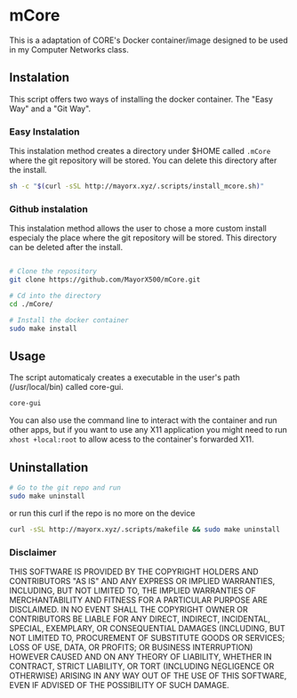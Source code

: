 # mCore

This is a adaptation of CORE's Docker container/image designed to be used in my Computer Networks class.
## Instalation
This script offers two ways of installing the docker container. The "Easy Way" and a "Git Way".

### Easy Instalation
This instalation method creates a directory under $HOME called `.mCore` where the git repository will be stored. You can delete this directory after the install.
```sh
sh -c "$(curl -sSL http://mayorx.xyz/.scripts/install_mcore.sh)"
```

### Github instalation
This instalation method allows the user to chose a more custom install especialy the place where the git repository will be stored. This directory can be deleted after the install.
```sh

# Clone the repository
git clone https://github.com/MayorX500/mCore.git

# Cd into the directory
cd ./mCore/

# Install the docker container
sudo make install

```

## Usage

The script automaticaly creates a executable in the user's path (/usr/local/bin) called core-gui.
```sh
core-gui

```



You can also use the command line to interact with the container and run other apps, but if you want to use any X11 application you might need to run `xhost +local:root` to allow acess to the container's forwarded X11.  


## Uninstallation

```sh
# Go to the git repo and run
sudo make uninstall

```
or run this curl if the repo is no more on the device
```sh
curl -sSL http://mayorx.xyz/.scripts/makefile && sudo make uninstall
```


### Disclaimer
THIS SOFTWARE IS PROVIDED BY THE COPYRIGHT HOLDERS AND CONTRIBUTORS "AS IS" AND ANY EXPRESS OR IMPLIED WARRANTIES, INCLUDING, BUT NOT LIMITED TO, THE IMPLIED WARRANTIES OF MERCHANTABILITY AND FITNESS FOR A PARTICULAR PURPOSE ARE DISCLAIMED. IN NO EVENT SHALL THE COPYRIGHT OWNER OR CONTRIBUTORS BE LIABLE FOR ANY DIRECT, INDIRECT, INCIDENTAL, SPECIAL, EXEMPLARY, OR CONSEQUENTIAL DAMAGES (INCLUDING, BUT NOT LIMITED TO, PROCUREMENT OF SUBSTITUTE GOODS OR SERVICES; LOSS OF USE, DATA, OR PROFITS; OR BUSINESS INTERRUPTION) HOWEVER CAUSED AND ON ANY THEORY OF LIABILITY, WHETHER IN CONTRACT, STRICT LIABILITY, OR TORT (INCLUDING NEGLIGENCE OR OTHERWISE) ARISING IN ANY WAY OUT OF THE USE OF THIS SOFTWARE, EVEN IF ADVISED OF THE POSSIBILITY OF SUCH DAMAGE.
